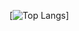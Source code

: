 [![Top Langs](https://github-readme-stats-git-masterrstaa-rickstaa.vercel.app/api/top-langs/?username=FullmetalNeverCore&theme=nightowl)]
